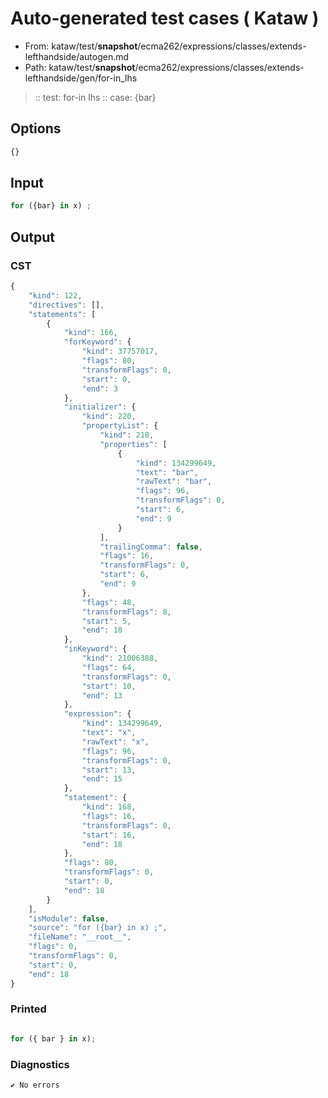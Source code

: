 # Auto-generated test cases ( Kataw )
- From: kataw/test/__snapshot__/ecma262/expressions/classes/extends-lefthandside/autogen.md
- Path: kataw/test/__snapshot__/ecma262/expressions/classes/extends-lefthandside/gen/for-in_lhs
> :: test: for-in lhs
> :: case: {bar}
## Options

`````js
{}
`````
## Input

`````js
for ({bar} in x) ;
`````
## Output

### CST

```javascript
{
    "kind": 122,
    "directives": [],
    "statements": [
        {
            "kind": 166,
            "forKeyword": {
                "kind": 37757017,
                "flags": 80,
                "transformFlags": 0,
                "start": 0,
                "end": 3
            },
            "initializer": {
                "kind": 220,
                "propertyList": {
                    "kind": 218,
                    "properties": [
                        {
                            "kind": 134299649,
                            "text": "bar",
                            "rawText": "bar",
                            "flags": 96,
                            "transformFlags": 0,
                            "start": 6,
                            "end": 9
                        }
                    ],
                    "trailingComma": false,
                    "flags": 16,
                    "transformFlags": 0,
                    "start": 6,
                    "end": 9
                },
                "flags": 48,
                "transformFlags": 8,
                "start": 5,
                "end": 10
            },
            "inKeyword": {
                "kind": 21006388,
                "flags": 64,
                "transformFlags": 0,
                "start": 10,
                "end": 13
            },
            "expression": {
                "kind": 134299649,
                "text": "x",
                "rawText": "x",
                "flags": 96,
                "transformFlags": 0,
                "start": 13,
                "end": 15
            },
            "statement": {
                "kind": 168,
                "flags": 16,
                "transformFlags": 0,
                "start": 16,
                "end": 18
            },
            "flags": 80,
            "transformFlags": 0,
            "start": 0,
            "end": 18
        }
    ],
    "isModule": false,
    "source": "for ({bar} in x) ;",
    "fileName": "__root__",
    "flags": 0,
    "transformFlags": 0,
    "start": 0,
    "end": 18
}
```

### Printed

```javascript

for ({ bar } in x);
```

### Diagnostics

```javascript
✔ No errors
```

